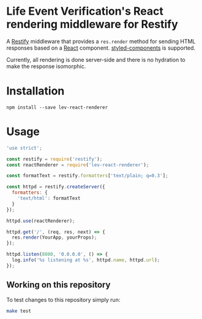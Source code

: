 Life Event Verification's React rendering middleware for Restify
================================================================

A [Restify] middleware that provides a `res.render` method for sending HTML
responses based on a [React] component. [styled-components] is supported.

Currently, all rendering is done server-side and there is no hydration to make
the response isomorphic.


Installation
============

```shell
npm install --save lev-react-renderer
```


Usage
=====

```js
'use strict';

const restify = require('restify');
const reactRenderer = require('lev-react-renderer');

const formatText = restify.formatters['text/plain; q=0.3'];

const httpd = restify.createServer({
  formatters: {
    'text/html': formatText
  }
});

httpd.use(reactRenderer);

httpd.get('/', (req, res, next) => {
  res.render(YourApp, yourProps);
});

httpd.listen(8080, '0.0.0.0', () => {
  log.info('%s listening at %s', httpd.name, httpd.url);
});
```


Working on this repository
--------------------------

To test changes to this repository simply run:
```bash
make test
```

[React]: https://reactjs.org/
[Restify]: http://restify.com/
[styled-components]: https://www.styled-components.com/
